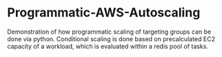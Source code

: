 # Programmatic-AWS-Autoscaling
Demonstration of how programmatic scaling of targeting groups can be done via python.
Conditional scaling is done based on precalculated EC2 capacity of a workload, which is evaluated within a redis pool of tasks.
